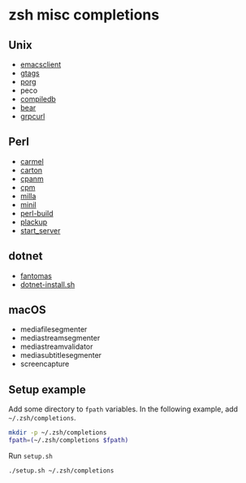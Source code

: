 # zsh misc completions

## Unix

- [emacsclient](https://www.gnu.org/software/emacs/)
- [gtags](https://www.gnu.org/software/global/)
- [porg](https://github.com/miyagawa/cpanminus)
- peco
- [compiledb](https://github.com/nickdiego/compiledb)
- [bear](https://github.com/rizsotto/Bear)
- [grpcurl](https://github.com/fullstorydev/grpcurl)

## Perl

- [carmel](https://github.com/miyagawa/Carmel)
- [carton](https://github.com/perl-carton/carton)
- [cpanm](https://github.com/miyagawa/cpanminus)
- [cpm](https://github.com/skaji/cpm)
- [milla](https://github.com/miyagawa/Dist-Milla)
- [minil](https://github.com/tokuhirom/Minilla)
- [perl-build](https://github.com/tokuhirom/Perl-Build)
- [plackup](https://github.com/plack/Plack)
- [start_server](https://github.com/kazuho/p5-Server-Starter)

## dotnet

- [fantomas](https://github.com/fsprojects/fantomas)
- [dotnet-install.sh](https://learn.microsoft.com/en-us/dotnet/core/tools/dotnet-install-script)

## macOS

- mediafilesegmenter
- mediastreamsegmenter
- mediastreamvalidator
- mediasubtitlesegmenter
- screencapture

## Setup example

Add some directory to `fpath` variables. In the following example, add `~/.zsh/completions`.

```zsh
mkdir -p ~/.zsh/completions
fpath=(~/.zsh/completions $fpath)
```

Run `setup.sh`

```zsh
./setup.sh ~/.zsh/completions
```
